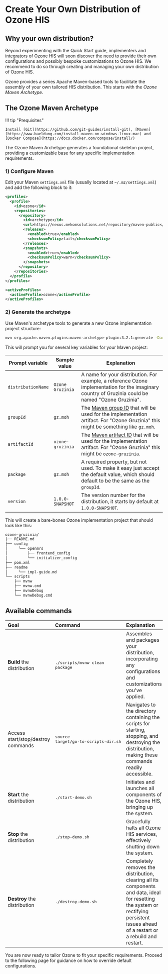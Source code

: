 # Create Your Own Distribution of Ozone HIS

## Why your own distribution?

Beyond experimenting with the Quick Start guide, implementers and integrators of Ozone HIS will soon discover the need to provide their own configurations and possibly bespoke customizations to Ozone HIS. We recommend to do so through creating and managing your own distribution of Ozone HIS.

Ozone provides a series Apache Maven-based tools to facilitate the assembly of your own tailored HIS distribution. This starts with the _Ozone Maven Archetype_.

## The Ozone Maven Archetype

!!! tip "Prequisites"

    Install [Git](https://github.com/git-guides/install-git), [Maven](https://www.baeldung.com/install-maven-on-windows-linux-mac) and [Docker Compose](https://docs.docker.com/compose/install/)

The Ozone Maven Archetype generates a foundational skeleton project, providing a customizable base for any specific implementation requirements.

### 1) Configure Maven

Edit your Maven `settings.xml` file (usually located at `~/.m2/settings.xml`) and add the following block to it:
```xml
<profiles>
  <profile>
    <id>ozone</id>
    <repositories>
      <repository>
        <id>archetype</id>
        <url>https://nexus.mekomsolutions.net/repository/maven-public</url>
        <releases>
          <enabled>true</enabled>
          <checksumPolicy>fail</checksumPolicy>
        </releases>
        <snapshots>
          <enabled>true</enabled>
          <checksumPolicy>warn</checksumPolicy>
        </snapshots>
      </repository>
    </repositories>
  </profile>
</profiles>

<activeProfiles>
  <activeProfile>ozone</activeProfile>
</activeProfiles>
```

### 2) Generate the archetype

Use Maven's archetype tools to generate a new Ozone implementation project structure:

```bash
mvn org.apache.maven.plugins:maven-archetype-plugin:3.2.1:generate -DarchetypeArtifactId=maven-archetype -DarchetypeGroupId=com.ozonehis 
```

This will prompt you for several key variables for your Maven project:

| Prompt variable    | Sample value     | Explanation                                                                                                                                                                                             |
|--------------------|------------------|---------------------------------------------------------------------------------------------------------------------------------------------------------------------------------------------------------|
| `distributionName` | `Ozone Gruzinia` | A name for your distribution. For example, a reference Ozone implementation for the imaginary country of Gruzinia could be named "Ozone Gruzinia".                                                      |
| `groupId`          | `gz.moh`         | The [Maven group ID](https://maven.apache.org/guides/mini/guide-naming-conventions.html) that will be used for the implementation artifact. For "Ozone Gruzinia" this might be something like `gz.moh`. |
| `artifactId`       | `ozone-gruzinia` | The [Maven artifact ID](https://maven.apache.org/guides/mini/guide-naming-conventions.html) that will be used for the implementation artifact. For "Ozone Gruzinia" this might be `ozone-gruzinia`.     |
| `package`          | `gz.moh`         | A required property, but not used. To make it easy just accept the default value, which should default to be the same as the `groupId`.                                                                 |
| `version`          | `1.0.0-SNAPSHOT` | The version number for the distribution, it starts by default at `1.0.0-SNAPSHOT`.                                                                                                                      |


This will create a bare-bones Ozone implementation project that should look like this:
```bash
ozone-gruzinia/
├── README.md
├── config
│     └── openmrs
│         ├── frontend_config
│         └── initializer_config
├── pom.xml
├── readme
│     └── impl-guide.md
└── scripts
    ├── mvnw
    ├── mvnw.cmd
    ├── mvnwDebug
    └── mvnwDebug.cmd
```

## Available commands

|Goal|Command|Explanation|
|:----|:----|:----|
|**Build** the distribution|<pre>./scripts/mvnw clean package</pre>|Assembles and packages your distribution, incorporating any configurations and customizations you've applied.|
|Access start/stop/destroy commands|<pre>source target/go-to-scripts-dir.sh</pre>|Navigates to the directory containing the scripts for starting, stopping, and destroying the distribution, making these commands readily accessible.|
|**Start** the distribution|<pre>./start-demo.sh</pre>|Initiates and launches all components of the Ozone HIS, bringing up the system.|
|**Stop** the distribution|<pre>./stop-demo.sh</pre>|Gracefully halts all Ozone HIS services, effectively shutting down the system.|
|**Destroy** the distribution|<pre>./destroy-demo.sh</pre>|Completely removes the distribution, clearing all its components and data, ideal for resetting the system or rectifying persistent issues ahead of a restart or a rebuild and restart.|

You are now ready to tailor Ozone to fit your specific requirements. Proceed to the following page for guidance on how to override default configurations.
